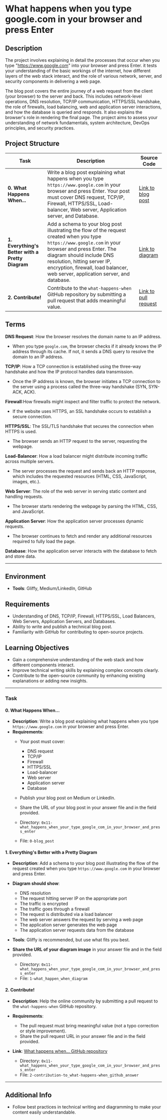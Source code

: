 #  What happens when you type google.com in your browser and press Enter

## Description
The project involves explaining in detail the processes that occur when you type "https://www.google.com" into your browser and press Enter. it tests your understanding of the basic workings of the internet, how different layers of the web stack interact, and the role of various network, server, and security components in delivering a web page.

The blog post covers the entire journey of a web request from the client (your browser) to the server and back. This includes network-level operations, DNS resolution, TCP/IP communication, HTTPS/SSL handshake, the role of firewalls, load balancing, web and application server interactions, and how the database is queried and responds. It also explains the browser's role in rendering the final page. The project aims to assess your understanding of network fundamentals, system architecture, DevOps principles, and security practices. 

## Project Structure

| Task | Description | Source Code |
|-----------------------------------|------------------------------------------------------|-----------------------------------------------|
| **0. What Happens When...** | Write a blog post explaining what happens when you type `https://www.google.com` in your browser and press Enter. Your post must cover DNS request, TCP/IP, Firewall, HTTPS/SSL, Load-balancer, Web server, Application server, and Database. | [Link to blog post](#) |
| **1. Everything's Better with a Pretty Diagram** | Add a schema to your blog post illustrating the flow of the request created when you type `https://www.google.com` in your browser and press Enter. The diagram should include DNS resolution, hitting server IP, encryption, firewall, load balancer, web server, application server, and database. | [Link to diagram](#) |
| **2. Contribute!** | Contribute to the `what-happens-when` GitHub repository by submitting a pull request that adds meaningful value. | [Link to pull request](#) |

## Terms
 **DNS Request**: How the browser resolves the domain name to an IP address.
-  When you type `google.com`, the browser checks if it already knows the IP address through its cache. If not, it sends a DNS query to resolve the domain to an IP address.

**TCP/IP**: How a TCP connection is established using the three-way handshake and how the IP protocol handles data transmission.
- Once the IP address is known, the browser initiates a TCP connection to the server using a process called the three-way handshake (SYN, SYN-ACK, ACK).

**Firewall**:How firewalls might inspect and filter traffic to protect the network.
- If the website uses HTTPS, an SSL handshake occurs to establish a secure connection. 

**HTTPS/SSL**: The SSL/TLS handshake that secures the connection when HTTPS is used.
- The browser sends an HTTP request to the server, requesting the webpage.

**Load-Balancer**: How a load balancer might distribute incoming traffic across multiple servers.
- The server processes the request and sends back an HTTP response, which includes the requested resources (HTML, CSS, JavaScript, images, etc.).

**Web Server**: The role of the web server in serving static content and handling requests.
- The browser starts rendering the webpage by parsing the HTML, CSS, and JavaScript.

**Application Server**: How the application server processes dynamic requests.
- The browser continues to fetch and render any additional resources required to fully load the page.

**Database**: How the application server interacts with the database to fetch and store data.

---

## Environment
- **Tools**: Gliffy, Medium/LinkedIn, GitHub

## Requirements

- Understanding of DNS, TCP/IP, Firewall, HTTPS/SSL, Load Balancers, Web Servers, Application Servers, and Databases.
- Ability to write and publish a technical blog post.
- Familiarity with GitHub for contributing to open-source projects.

## Learning Objectives

- Gain a comprehensive understanding of the web stack and how different components interact.
- Improve technical writing skills by explaining complex concepts clearly.
- Contribute to the open-source community by enhancing existing explanations or adding new insights.
---

### Task

#### 0. What Happens When...
- **Description**: Write a blog post explaining what happens when you type `https://www.google.com` in your browser and press Enter.
- **Requirements**:
  - Your post must cover:
    - DNS request
    - TCP/IP
    - Firewall
    - HTTPS/SSL
    - Load-balancer
    - Web server
    - Application server
    - Database
  - Publish your blog post on Medium or LinkedIn.
  - Share the URL of your blog post in your answer file and in the field provided.

  - Directory: `0x11-what_happens_when_your_type_google_com_in_your_browser_and_press_enter`
  - File: `0-blog_post`

#### 1. Everything's Better with a Pretty Diagram
- **Description**: Add a schema to your blog post illustrating the flow of the request created when you type `https://www.google.com` in your browser and press Enter.
- **Diagram should show**:
  - DNS resolution
  - The request hitting server IP on the appropriate port
  - The traffic is encrypted
  - The traffic goes through a firewall
  - The request is distributed via a load balancer
  - The web server answers the request by serving a web page
  - The application server generates the web page
  - The application server requests data from the database
- **Tools**: Gliffy is recommended, but use what fits you best.
- **Share the URL of your diagram image** in your answer file and in the field provided.

  - Directory: `0x11-what_happens_when_your_type_google_com_in_your_browser_and_press_enter`
  - File: `1-what_happen_when_diagram`

#### 2. Contribute!
- **Description**: Help the online community by submitting a pull request to the `what-happens-when` GitHub repository.
- **Requirements**:
  - The pull request must bring meaningful value (not a typo correction or style improvement).
  - Share the pull request URL in your answer file and in the field provided.
- **Link**: [What happens when... GitHub repository](https://github.com/alex/what-happens-when#the-g-key-is-pressed)

  - Directory: `0x11-what_happens_when_your_type_google_com_in_your_browser_and_press_enter`
  - File: `2-contribution-to_what-happens-when_github_answer`

---
## Additional Info
- Follow best practices in technical writing and diagramming to make your content easily understandable.


